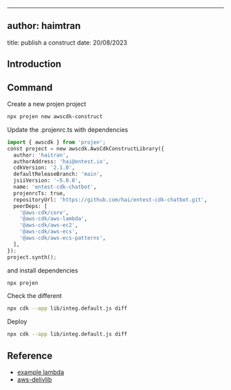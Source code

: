 ---


## author: haimtran
title: publish a construct
date: 20/08/2023

## Introduction

## Command

Create a new projen project

```bash
npx projen new awscdk-construct
```

Update the .projenrc.ts with dependencies

```python
import { awscdk } from 'projen';
const project = new awscdk.AwsCdkConstructLibrary({
  author: 'haitran',
  authorAddress: 'hai@entest.io',
  cdkVersion: '2.1.0',
  defaultReleaseBranch: 'main',
  jsiiVersion: '~5.0.0',
  name: 'entest-cdk-chatbot',
  projenrcTs: true,
  repositoryUrl: 'https://github.com/hai/entest-cdk-chatbot.git',
  peerDeps: [
    '@aws-cdk/core',
    '@aws-cdk/aws-lambda',
    '@aws-cdk/aws-ec2',
    '@aws-cdk/aws-ecs',
    '@aws-cdk/aws-ecs-patterns',
  ],
});
project.synth();
```

and install dependencies

```bash
npx projen
```

Check the different

```bash
npx cdk --app lib/integ.default.js diff
```

Deploy

```bash
npx cdk --app lib/integ.default.js diff
```

## Reference

* [example lambda](https://github.com/seeebiii/projen-test/blob/main/.projenrc.js)
* [aws-delivlib](https://betterdev.blog/building-cdk-construct-library/)
